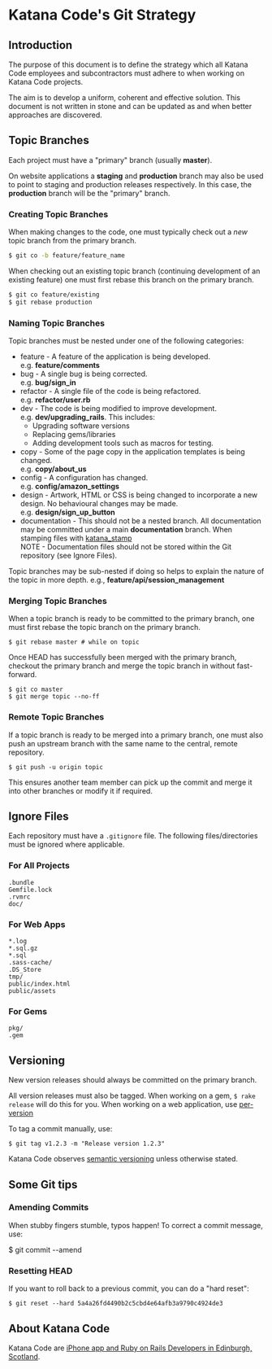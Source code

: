 # Katana Code's Git Strategy

## Introduction

The purpose of this document is to define the strategy which all Katana Code employees and subcontractors must adhere to when working on Katana Code projects. 

The aim is to develop a uniform, coherent and effective solution. This document is not written in stone and can be updated as and when better approaches are discovered.

## Topic Branches

Each project must have a "primary" branch (usually **master**).

On website applications a **staging** and **production** branch may also be used to point to staging and production releases respectively. In this case, the **production** branch will be the "primary" branch.

### Creating Topic Branches

When making changes to the code, one must typically check out a *new* topic branch from the primary branch.

``` bash
$ git co -b feature/feature_name
```

When checking out an existing topic branch (continuing development of an existing feature) one must first rebase this branch on the primary branch.

``` bash
$ git co feature/existing
$ git rebase production
```

### Naming Topic Branches

Topic branches must be nested under one of the following categories:

* feature - A feature of the application is being developed. <br>e.g. **feature/comments**
* bug - A single bug is being corrected.<br>e.g. **bug/sign_in**
* refactor - A single file of the code is being refactored.<br>e.g. **refactor/user.rb**
* dev - The code is being modified to improve development.<br>e.g. **dev/upgrading_rails**. This includes:
    * Upgrading software versions
    * Replacing gems/libraries
    * Adding development tools such as macros for testing.
* copy - Some of the page copy in the application templates is being changed. <br> e.g. **copy/about_us**
* config - A configuration has changed.<br> e.g. **config/amazon_settings**
* design - Artwork, HTML or CSS is being changed to incorporate a new design. No behavioural changes may be made.<br> e.g. **design/sign_up_button**
* documentation - This should not be a nested branch. All documentation may be committed under a main **documentation** branch. When stamping files with [katana_stamp](https://github.com/KatanaCode/katana_stamp) <br> NOTE - Documentation files should not be stored within the Git repository (see Ignore Files).

Topic branches may be sub-nested if doing so helps to explain the nature of the topic in more depth. e.g., **feature/api/session_management**

### Merging Topic Branches

When a topic branch is ready to be committed to the primary branch, one must first rebase the topic branch on the primary branch.

    $ git rebase master # while on topic
    
Once HEAD has successfully been merged with the primary branch, checkout the primary branch and merge the topic branch in without fast-forward.

    $ git co master
    $ git merge topic --no-ff
    
### Remote Topic Branches

If a topic branch is ready to be merged into a primary branch, one must also push an upstream branch with the same name to the central, remote repository.

    $ git push -u origin topic
    
This ensures another team member can pick up the commit and merge it into other branches or modify it if required.

## Ignore Files

Each repository must have a `.gitignore` file. The following files/directories must be ignored where applicable.

### For All Projects

    .bundle
    Gemfile.lock
    .rvmrc
    doc/

### For Web Apps

    *.log
    *.sql.gz
    *.sql
    .sass-cache/
    .DS_Store
    tmp/
    public/index.html
    public/assets

### For Gems

    pkg/ 
    .gem

## Versioning

New version releases should always be committed on the primary branch.

All version releases must also be tagged. When working on a gem, `$ rake release` will do this for you. When working on a web application, use [per-version](https://github.com/bodacious/per-version)

To tag a commit manually, use:

    $ git tag v1.2.3 -m "Release version 1.2.3"

Katana Code observes [semantic versioning](http://semver.org/) unless otherwise stated.

## Some Git tips

### Amending Commits

When stubby fingers stumble, typos happen! To correct a commit message, use:

$ git commit --amend

### Resetting HEAD

If you want to roll back to a previous commit, you can do a "hard reset":

    $ git reset --hard 5a4a26fd4490b2c5cbd4e64afb3a9790c4924de3
    
## About Katana Code

Katana Code are [iPhone app and Ruby on Rails Developers in Edinburgh, Scotland](http://katanacode.com/ "Katana Code").
